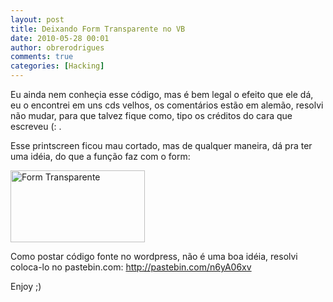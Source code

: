 ```yaml
---
layout: post
title: Deixando Form Transparente no VB
date: 2010-05-28 00:01
author: obrerodrigues
comments: true
categories: [Hacking]
---
```

Eu ainda nem conheçia esse código, mas é bem legal o efeito que ele dá, eu o encontrei em uns cds velhos, os comentários estão em alemão, resolvi não mudar, para que talvez fique como, tipo os créditos do cara que escreveu (: .

Esse printscreen ficou mau cortado, mas de qualquer maneira, dá pra ter uma idéia, do que a função faz com o form:

<img src="http://img526.imageshack.us/img526/7662/trasparentec.jpg" alt="Form Transparente" width="215" height="115" />

Como postar código fonte no wordpress, não é uma boa idéia, resolvi coloca-lo no pastebin.com: <a href="http://pastebin.com/n6yA06xv" target="_blank">http://pastebin.com/n6yA06xv</a>

Enjoy ;)
